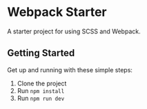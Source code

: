# Webpack Starter

A starter project for using SCSS and Webpack.

## Getting Started

Get up and running with these simple steps:

1. Clone the project
2. Run `npm install`
3. Run `npm run dev`
